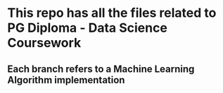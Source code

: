 # This repo has all the files related to PG Diploma - Data Science Coursework

## Each branch refers to a Machine Learning Algorithm implementation